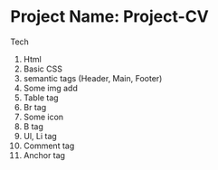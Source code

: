 # Project Name: Project-CV

Tech
1. Html
2. Basic CSS
3. semantic tags (Header, Main, Footer)
4. Some img add
5. Table tag
6. Br tag
7. Some icon
8. B tag
9. Ul, Li tag
10. Comment tag
11. Anchor tag
